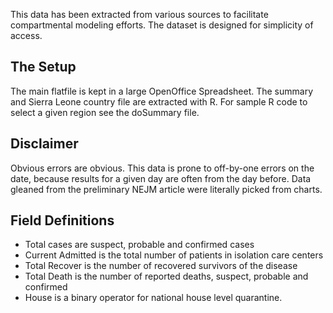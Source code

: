 This data has been extracted from various sources to facilitate compartmental modeling efforts. The dataset is designed for simplicity of access. 

## The Setup

The main flatfile is kept in a large OpenOffice Spreadsheet. The summary and Sierra Leone country file are extracted with R. For sample R code to select a given region see the doSummary file.

## Disclaimer

Obvious errors are obvious. This data is prone to off-by-one errors on the date, because results for a given day are often from the day before. Data gleaned from the preliminary NEJM article were literally picked from charts.



## Field Definitions

* Total cases are suspect, probable and confirmed cases
* Current Admitted is the total number of patients in isolation care centers
* Total Recover is the number of recovered survivors of the disease
* Total Death is the number of reported deaths, suspect, probable and confirmed
* House is a binary operator for national house level quarantine.


